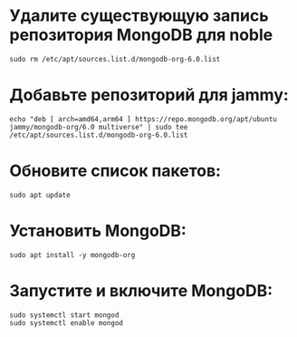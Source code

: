# Удалите существующую запись репозитория MongoDB для noble
    sudo rm /etc/apt/sources.list.d/mongodb-org-6.0.list
# Добавьте репозиторий для jammy:
    echo "deb [ arch=amd64,arm64 ] https://repo.mongodb.org/apt/ubuntu jammy/mongodb-org/6.0 multiverse" | sudo tee /etc/apt/sources.list.d/mongodb-org-6.0.list
# Обновите список пакетов:
    sudo apt update 
# Установить MongoDB:
    sudo apt install -y mongodb-org
# Запустите и включите MongoDB:
    sudo systemctl start mongod
    sudo systemctl enable mongod
